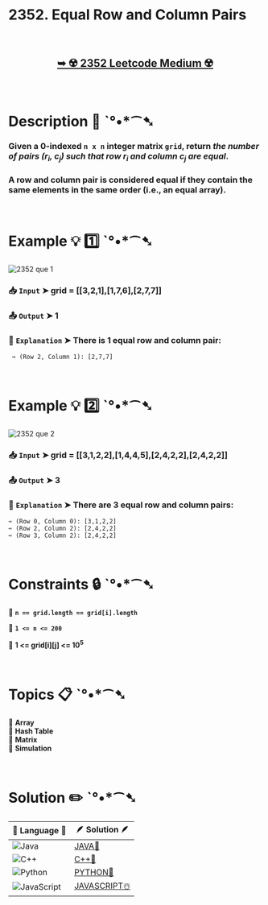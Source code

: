 # 2352. Equal Row and Column Pairs

</br>

<h2 align="center"> 

<a href="https://leetcode.com/problems/equal-row-and-column-pairs/description/?envType=study-plan-v2&envId=leetcode-75"><strong>➥ ☢️ 2352 Leetcode Medium ☢️ </strong></a>
</h2>

</br>

# Description 📜 ˋ°•*⁀➷

### Given a 0-indexed `n x n` integer matrix `grid`, return *the number of pairs (r<sub>i</sub>, c<sub>j</sub>) such that row r<sub>i</sub> and column c<sub>j</sub> are equal*.

### A row and column pair is considered equal if they contain the same elements in the same order (i.e., an equal array).

</br>

# Example 💡 1️⃣ ˋ°•*⁀➷

![2352 que 1](https://github.com/user-attachments/assets/b10cacd0-b26a-489a-9fb9-74e17ef1d46d)

  ### 📥 `Input`  ➤  grid = [[3,2,1],[1,7,6],[2,7,7]]

  ### 📤 `Output`  ➤ 1

  ### 🔦 `Explanation`  ➤ There is 1 equal row and column pair:
  
     ➺ (Row 2, Column 1): [2,7,7]

</br>

# Example 💡 2️⃣ ˋ°•*⁀➷

![2352 que 2](https://github.com/user-attachments/assets/a053891d-573c-47fa-bc01-b240bd3c3bf7)

  ### 📥 `Input` ➤ grid = [[3,1,2,2],[1,4,4,5],[2,4,2,2],[2,4,2,2]]

  ### 📤 `Output`  ➤ 3

  ### 🔦 `Explanation` ➤ There are 3 equal row and column pairs:

    ➺ (Row 0, Column 0): [3,1,2,2]
    ➺ (Row 2, Column 2): [2,4,2,2]
    ➺ (Row 3, Column 2): [2,4,2,2]

</br>

# Constraints 🔒 ˋ°•*⁀➷

🔹 **`n == grid.length == grid[i].length`** </br>

🔹 **`1 <= n <= 200`** </br>

🔹 **1 <= grid[i][j] <= 10<sup>5</sup>** </br>

</br>

# Topics 📋 ˋ°•*⁀➷

🔸 **Array**  </br>
🔸 **Hash Table**  </br>
🔸 **Matrix**  </br>
🔸 **Simulation**  </br>

</br>

# Solution ✏️ ˋ°•*⁀➷

| 📒 Language 📒  | 🪶 Solution 🪶 |
| ------------- | ------------- |
|  ![Java](https://img.shields.io/badge/java-%23ED8B00.svg?style=for-the-badge&logo=openjdk&logoColor=white)  | [JAVA🍁](https://github.com/Prakhar-002/LEETCODE/blob/main/%F0%9F%93%9A%20Study%20%F0%9F%8E%A7%20Plan%20%F0%9F%91%A8%F0%9F%8F%BB%E2%80%8D%F0%9F%92%BB/%F0%9F%8D%A8%20LeetCode%2075%20-%20%F0%9F%AA%BB%20Ace%20Coding%20Interview/%F0%9F%94%AC%20Examine%20Thoroughly%20%F0%9F%A7%AC/05%20Hash%20Map%20%20%26%20Set/Day%20%E2%9E%BA%2023%20%F0%9F%AA%BB%202352.%20Equal%20Row%20and%20Column%20Pairs%20%E2%98%83%EF%B8%8F%20%F0%9F%8D%81%20%F0%9F%8D%B0%20%F0%9F%8E%B2/%F0%9F%8D%81JAVA%20-%202352.%20Equal%20Row%20and%20Column%20Pair.java) |
|  ![C++](https://img.shields.io/badge/c++-%2300599C.svg?style=for-the-badge&logo=c%2B%2B&logoColor=white)  | [C++🎲](https://github.com/Prakhar-002/LEETCODE/blob/main/%F0%9F%93%9A%20Study%20%F0%9F%8E%A7%20Plan%20%F0%9F%91%A8%F0%9F%8F%BB%E2%80%8D%F0%9F%92%BB/%F0%9F%8D%A8%20LeetCode%2075%20-%20%F0%9F%AA%BB%20Ace%20Coding%20Interview/%F0%9F%94%AC%20Examine%20Thoroughly%20%F0%9F%A7%AC/05%20Hash%20Map%20%20%26%20Set/Day%20%E2%9E%BA%2023%20%F0%9F%AA%BB%202352.%20Equal%20Row%20and%20Column%20Pairs%20%E2%98%83%EF%B8%8F%20%F0%9F%8D%81%20%F0%9F%8D%B0%20%F0%9F%8E%B2/%F0%9F%8E%B2CPP%20-%202352.%20Equal%20Row%20and%20Column%20Pairs.cpp)  |
|  ![Python](https://img.shields.io/badge/python-3670A0?style=for-the-badge&logo=python&logoColor=ffdd54)    | [PYTHON🍰](https://github.com/Prakhar-002/LEETCODE/blob/main/%F0%9F%93%9A%20Study%20%F0%9F%8E%A7%20Plan%20%F0%9F%91%A8%F0%9F%8F%BB%E2%80%8D%F0%9F%92%BB/%F0%9F%8D%A8%20LeetCode%2075%20-%20%F0%9F%AA%BB%20Ace%20Coding%20Interview/%F0%9F%94%AC%20Examine%20Thoroughly%20%F0%9F%A7%AC/05%20Hash%20Map%20%20%26%20Set/Day%20%E2%9E%BA%2023%20%F0%9F%AA%BB%202352.%20Equal%20Row%20and%20Column%20Pairs%20%E2%98%83%EF%B8%8F%20%F0%9F%8D%81%20%F0%9F%8D%B0%20%F0%9F%8E%B2/%F0%9F%8D%B0PYTHON%20-%202352.%20Equal%20Row%20and%20Column%20Pair.py) |
| ![JavaScript](https://img.shields.io/badge/javascript-%23323330.svg?style=for-the-badge&logo=javascript&logoColor=%23F7DF1E)   | [JAVASCRIPT☃️](https://github.com/Prakhar-002/LEETCODE/blob/main/%F0%9F%93%9A%20Study%20%F0%9F%8E%A7%20Plan%20%F0%9F%91%A8%F0%9F%8F%BB%E2%80%8D%F0%9F%92%BB/%F0%9F%8D%A8%20LeetCode%2075%20-%20%F0%9F%AA%BB%20Ace%20Coding%20Interview/%F0%9F%94%AC%20Examine%20Thoroughly%20%F0%9F%A7%AC/05%20Hash%20Map%20%20%26%20Set/Day%20%E2%9E%BA%2023%20%F0%9F%AA%BB%202352.%20Equal%20Row%20and%20Column%20Pairs%20%E2%98%83%EF%B8%8F%20%F0%9F%8D%81%20%F0%9F%8D%B0%20%F0%9F%8E%B2/%E2%98%83%EF%B8%8FJAVASCRIPT%20-%202352.%20Equal%20Row%20and%20Column%20.js) |

